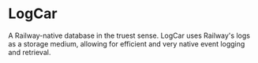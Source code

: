 # LogCar

A Railway-native database in the truest sense. LogCar uses Railway's logs as a storage medium, allowing for efficient and very native event logging and retrieval.